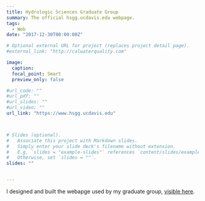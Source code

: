 ```yaml
---
title: Hydrologic Sciences Graduate Group
summary: The official hsgg.ucdavis.edu webpage.
tags: 
  - Web
date: "2017-12-30T00:00:00Z"

# Optional external URL for project (replaces project detail page).
#external_link: "http://calwaterquality.com"

image:
  caption: 
  focal_point: Smart
  preview_only: false

#url_code: ""
#url_pdf: ""
#url_slides: ""
#url_video: ""
url_link: "https://www.hsgg.ucdavis.edu"



# Slides (optional).
#   Associate this project with Markdown slides.
#   Simply enter your slide deck's filename without extension.
#   E.g. `slides = "example-slides"` references `content/slides/example-slides.md`.
#   Otherwise, set `slides = ""`.
slides: ""


---
```


I designed and built the webapge used by my graduate group, [visible here](https://www.hsgg.ucdavis.edu/).
